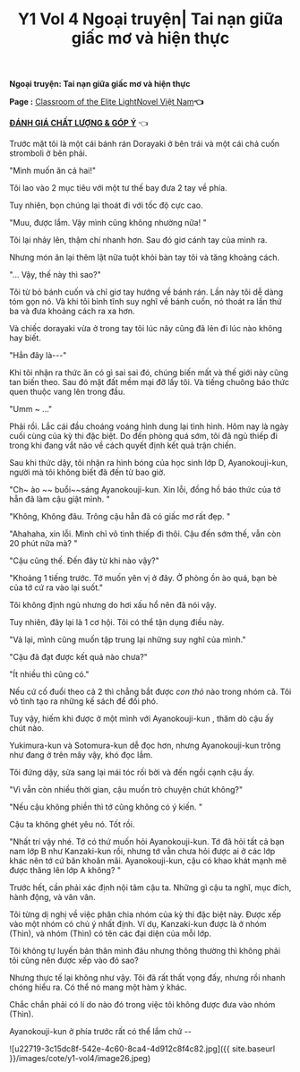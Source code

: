﻿---
layout: post
title: Y1 Vol 4 Ngoại truyện| Tai nạn giữa giấc mơ và hiện thực
permalink: /y1-vol4/ngoaitruyen2/
---

**Ngoại truyện: Tai nạn giữa giấc mơ và hiện thực**

**Page :** [Classroom of the Elite LightNovel Việt Nam](http://facebook.com/Classroom.of.the.Elite.VN)**👈**

[**ĐÁNH GIÁ CHẤT LƯỢNG & GÓP Ý**](https://bit.ly/danhgiagopy) 👈

Trước mặt tôi là một cái bánh rán Dorayaki ở bên trái và một cái chả cuốn stromboli ở bên phải.

"Mình muốn ăn cả hai!"

Tôi lao vào 2 mục tiêu với một tư thế bay đưa 2 tay về phía.

Tuy nhiên, bọn chúng lại thoát đi với tốc độ cực cao.

"Muu, được lắm. Vậy mình cũng không nhường nữa! "

Tôi lại nhảy lên, thậm chí nhanh hơn. Sau đó giơ cánh tay của mình ra.

Nhưng món ăn lại thêm lật nữa tuột khỏi bàn tay tôi và tăng khoảng cách.

"... Vậy, thế này thì sao?"

Tôi từ bỏ bánh cuốn và chỉ giơ tay hướng về bánh rán. Lần này tôi dễ dàng tóm gọn nó. Và khi tôi bình tĩnh suy nghĩ về bánh cuốn, nó thoát ra lần thứ ba và đưa khoảng cách ra xa hơn.

Và chiếc dorayaki vừa ở trong tay tôi lúc nãy cũng đã lẻn đi lúc nào không hay biết.

"Hẳn đây là---"

Khi tôi nhận ra thức ăn có gì sai sai đó, chúng biến mất và thế giới này cũng tan biến theo. Sau đó mặt đất mềm mại đỡ lấy tôi. Và tiếng chuông báo thức quen thuộc vang lên trong đầu.

"Umm \~ ..."

Phải rồi. Lắc cái đầu choáng voáng hình dung lại tình hình. Hôm nay là ngày cuối cùng của kỳ thi đặc biệt. Do đến phòng quá sớm, tôi đã ngủ thiếp đi trong khi đang vắt não về cách quyết định kết quả trận chiến.

Sau khi thức dậy, tôi nhận ra hình bóng của học sinh lớp D, Ayanokouji-kun, người mà tôi không biết đã đến từ bao giờ.

"Ch\~ ào \~\~ buổi\~\~sáng Ayanokouji-kun. Xin lỗi, đồng hồ báo thức của tớ hẵn đã làm cậu giật mình. "

"Không, Không đâu. Trông cậu hẳn đã có giấc mơ rất đẹp. "

"Ahahaha, xin lỗi. Mình chỉ vô tình thiếp đi thôi. Cậu đến sớm thế, vẫn còn 20 phút nữa mà? "

"Cậu cũng thế. Đến đây từ khi nào vậy?"

"Khoảng 1 tiếng trước. Tớ muốn yên vị ở đây. Ở phòng ồn ào quá, bạn bè của tớ cứ ra vào lại suốt."

Tôi không định ngủ nhưng do hơi xấu hổ nên đã nói vậy.

Tuy nhiên, đây lại là 1 cơ hội. Tôi có thể tận dụng điều này.

"Vả lại, mình cũng muốn tập trung lại những suy nghĩ của mình."

"Cậu đã đạt được kết quả nào chưa?"

"Ít nhiều thì cũng có."

Nếu cứ cố đuổi theo cả 2 thì chẳng bắt được *con thỏ* nào trong nhóm cả. Tôi vô tình tạo ra những kế sách để đối phó.

Tuy vậy, hiếm khi được ở một mình với Ayanokouji-kun , thăm dò cậu ấy chút nào.

Yukimura-kun và Sotomura-kun dễ đọc hơn, nhưng Ayanokouji-kun trông như đang ở trên mây vậy, khó đọc lắm.

Tôi đứng dậy, sửa sang lại mái tóc rối bời và đến ngồi cạnh cậu ấy.

"Vì vẫn còn nhiều thời gian, cậu muốn trò chuyện chút không?"

"Nếu cậu không phiền thì tớ cũng không có ý kiến. "

Cậu ta không ghét yêu nó. Tốt rồi.

"Nhất trí vậy nhé. Tớ có thứ muốn hỏi Ayanokouji-kun. Tớ đã hỏi tất cả bạn nam lớp B như Kanzaki-kun rồi, nhưng tớ vẫn chưa hỏi được ai ở các lớp khác nên tớ cứ băn khoăn mãi. Ayanokouji-kun, cậu có khao khát mạnh mẽ được thăng lên lớp A không? "

Trước hết, cần phải xác định nội tâm cậu ta. Những gì cậu ta nghĩ, mục đích, hành động, và vân vân.

Tôi từng dị nghị về việc phân chia nhóm của kỳ thi đặc biệt này. Được xếp vào một nhóm có chủ ý nhất định. Ví dụ, Kanzaki-kun được là ở nhóm (Thìn), và nhóm (Thìn) có tên các đại diện của mỗi lớp.

Tôi không tự luyến bản thân mình đâu nhưng thông thường thì không phải tôi cũng nên được xếp vào đó sao?

Nhưng thực tế lại không như vậy. Tôi đã rất thất vọng đấy, nhưng rồi nhanh chóng hiểu ra. Có thể nó mang một hàm ý khác.

Chắc chắn phải có lí do nào đó trong việc tôi không được đưa vào nhóm (Thìn).

Ayanokouji-kun ở phía trước rất có thể lắm chứ --

![u22719-3c15dc8f-542e-4c60-8ca4-4d912c8f4c82.jpg]({{ site.baseurl }}/images/cote/y1-vol4/image26.jpeg)
